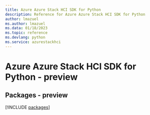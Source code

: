 ```yaml
---
title: Azure Azure Stack HCI SDK for Python
description: Reference for Azure Azure Stack HCI SDK for Python
author: lmazuel
ms.author: lmazuel
ms.data: 01/18/2023
ms.topic: reference
ms.devlang: python
ms.service: azurestackhci
---
```

# Azure Azure Stack HCI SDK for Python - preview
## Packages - preview
[!INCLUDE [packages](azure-stack-hci-index.md)]